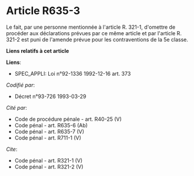 # Article R635-3

Le fait, par une personne mentionnée à l'article R. 321-1, d'omettre de procéder aux déclarations prévues par ce même article
et par l'article R. 321-2 est puni de l'amende prévue pour les contraventions de la 5e classe.

**Liens relatifs à cet article**

**Liens**:

  - SPEC_APPLI: Loi n°92-1336 1992-12-16 art. 373

_Codifié par_:

  - Décret n°93-726 1993-03-29

_Cité par_:

  - Code de procédure pénale - art. R40-25 (V)
  - Code pénal - art. R635-6 (Ab)
  - Code pénal - art. R635-7 (V)
  - Code pénal - art. R711-1 (V)

_Cite_:

  - Code pénal - art. R321-1 (V)
  - Code pénal - art. R321-2 (V)
